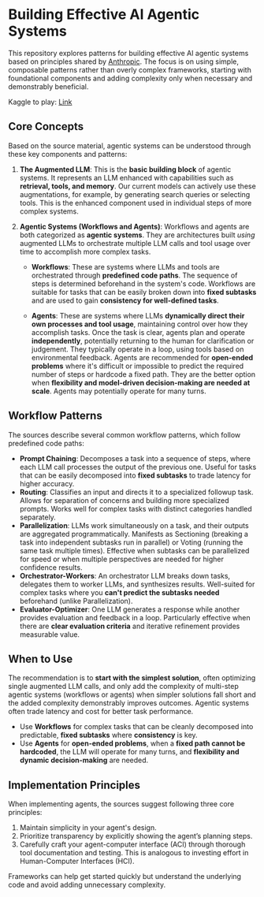 
# Building Effective AI Agentic Systems

This repository explores patterns for building effective AI agentic systems based on principles shared by [Anthropic](https://www.anthropic.com/engineering/building-effective-agents). The focus is on using simple, composable patterns rather than overly complex frameworks, starting with foundational components and adding complexity only when necessary and demonstrably beneficial.

Kaggle to play: [Link](https://www.kaggle.com/code/santoshpremiadhikari/build-effecftive-agents)
## Core Concepts

Based on the source material, agentic systems can be understood through these key components and patterns:

1.  **The Augmented LLM**: This is the **basic building block** of agentic systems. It represents an LLM enhanced with capabilities such as **retrieval, tools, and memory**. Our current models can actively use these augmentations, for example, by generating search queries or selecting tools. This is the enhanced component used in individual steps of more complex systems.

2.  **Agentic Systems (Workflows and Agents)**: Workflows and agents are both categorized as **agentic systems**. They are architectures built *using* augmented LLMs to orchestrate multiple LLM calls and tool usage over time to accomplish more complex tasks.

    *   **Workflows**: These are systems where LLMs and tools are orchestrated through **predefined code paths**. The sequence of steps is determined beforehand in the system's code. Workflows are suitable for tasks that can be easily broken down into **fixed subtasks** and are used to gain **consistency for well-defined tasks**.

    *   **Agents**: These are systems where LLMs **dynamically direct their own processes and tool usage**, maintaining control over how they accomplish tasks. Once the task is clear, agents plan and operate **independently**, potentially returning to the human for clarification or judgement. They typically operate in a loop, using tools based on environmental feedback. Agents are recommended for **open-ended problems** where it's difficult or impossible to predict the required number of steps or hardcode a fixed path. They are the better option when **flexibility and model-driven decision-making are needed at scale**. Agents may potentially operate for many turns.

## Workflow Patterns

The sources describe several common workflow patterns, which follow predefined code paths:

*   **Prompt Chaining**: Decomposes a task into a sequence of steps, where each LLM call processes the output of the previous one. Useful for tasks that can be easily decomposed into **fixed subtasks** to trade latency for higher accuracy.
*   **Routing**: Classifies an input and directs it to a specialized followup task. Allows for separation of concerns and building more specialized prompts. Works well for complex tasks with distinct categories handled separately.
*   **Parallelization**: LLMs work simultaneously on a task, and their outputs are aggregated programmatically. Manifests as Sectioning (breaking a task into independent subtasks run in parallel) or Voting (running the same task multiple times). Effective when subtasks can be parallelized for speed or when multiple perspectives are needed for higher confidence results.
*   **Orchestrator-Workers**: An orchestrator LLM breaks down tasks, delegates them to worker LLMs, and synthesizes results. Well-suited for complex tasks where you **can't predict the subtasks needed** beforehand (unlike Parallelization).
*   **Evaluator-Optimizer**: One LLM generates a response while another provides evaluation and feedback in a loop. Particularly effective when there are **clear evaluation criteria** and iterative refinement provides measurable value.

## When to Use

The recommendation is to **start with the simplest solution**, often optimizing single augmented LLM calls, and only add the complexity of multi-step agentic systems (workflows or agents) when simpler solutions fall short and the added complexity demonstrably improves outcomes. Agentic systems often trade latency and cost for better task performance.

*   Use **Workflows** for complex tasks that can be cleanly decomposed into predictable, **fixed subtasks** where **consistency** is key.
*   Use **Agents** for **open-ended problems**, when a **fixed path cannot be hardcoded**, the LLM will operate for many turns, and **flexibility and dynamic decision-making** are needed.

## Implementation Principles

When implementing agents, the sources suggest following three core principles:

1.  Maintain simplicity in your agent's design.
2.  Prioritize transparency by explicitly showing the agent’s planning steps.
3.  Carefully craft your agent-computer interface (ACI) through thorough tool documentation and testing. This is analogous to investing effort in Human-Computer Interfaces (HCI).

Frameworks can help get started quickly but understand the underlying code and avoid adding unnecessary complexity.

